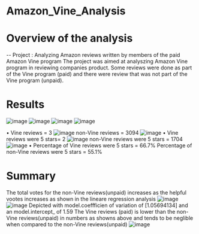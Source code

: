 # Amazon_Vine_Analysis
# Overview of the analysis
-- Project : Analyzing Amazon reviews written by members of the paid Amazon Vine program
The project was aimed at analyszing Amazon Vine program in reviewing companies product.
Some reviews were done as part  of the Vine program (paid) and there were review that
was not part of the Vine program (unpaid).

# Results
![image](https://user-images.githubusercontent.com/70987568/137602951-249ef81e-9a44-4396-bda8-0908a2c77e08.png)
![image](https://user-images.githubusercontent.com/70987568/137602956-cabbb25e-5157-42d0-8f11-36297792b3d5.png)
![image](https://user-images.githubusercontent.com/70987568/137602961-b6f44c23-d0e4-47ba-8dac-3012dc2caea8.png)
![image](https://user-images.githubusercontent.com/70987568/137602968-fa8a4334-7a24-467a-ad60-785eed62c6cf.png)

•	Vine reviews = 3 
![image](https://user-images.githubusercontent.com/70987568/137602841-7bde00d2-0ca3-4bbc-a9b9-71b4a8becb47.png)
 non-Vine reviews = 3094
![image](https://user-images.githubusercontent.com/70987568/137602850-d763f459-ff15-416a-b165-09ff5b07936e.png)
•	Vine reviews were 5 stars= 2
![image](https://user-images.githubusercontent.com/70987568/137602857-dded4d4b-7f4b-446e-8b8a-bd848d25270e.png)
  non-Vine reviews were 5 stars = 1704
![image](https://user-images.githubusercontent.com/70987568/137602867-f4324ac3-741e-4b6e-9b0d-dded7e6fef92.png)
•	Percentage of Vine reviews were 5 stars = 66.7% 
  Percentage of non-Vine reviews were 5 stars = 55.1%
# Summary
The total votes for the non-Vine reviews(unpaid) increases as the helpful vootes increases as shown
in the lineare regression analysis
![image](https://user-images.githubusercontent.com/70987568/137602827-ced59361-2fba-45b3-9738-67e507ce8cd8.png)
![image](https://user-images.githubusercontent.com/70987568/137602742-7627cf00-4d5f-4ca6-abea-f2d88bd6d3b9.png)
Depicted with model.coeffficien of variation of [1.05694134] and an model.intercept_ of 1.59
The Vine reviews (paid) is lower than the non-Vine reviews(unpaid) in numbers as showns above 
and tends to be neglible when compared to the non-Vine reviews(unpaid)
![image](https://user-images.githubusercontent.com/70987568/137602814-1b7db74c-db59-4bfb-9922-631ff97e654d.png)
